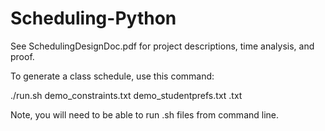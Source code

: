 # Scheduling-Python

See SchedulingDesignDoc.pdf for project descriptions, time analysis, and proof.

To generate a class schedule, use this command:

./run.sh demo_constraints.txt demo_studentprefs.txt <Name of output file>.txt

Note, you will need to be able to run .sh files from command line.